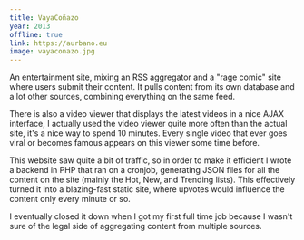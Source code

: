 ```yaml
---
title: VayaCoñazo
year: 2013
offline: true
link: https://aurbano.eu
image: vayaconazo.jpg
---
```


An entertainment site, mixing an RSS aggregator and a "rage comic" site where users submit their content. It pulls content from its own database and a lot other sources, combining everything on the same feed.

There is also a video viewer that displays the latest videos in a nice AJAX interface, I actually used the video viewer quite more often than the actual site, it's a nice way to spend 10 minutes. Every single video that ever goes viral or becomes famous appears on this viewer some time before.

This website saw quite a bit of traffic, so in order to make it efficient I wrote a backend in PHP that ran on a cronjob, generating JSON files for all the content on the site (mainly the Hot, New, and Trending lists). This effectively turned it into a blazing-fast static site, where upvotes would influence the content only every minute or so.

I eventually closed it down when I got my first full time job because I wasn't sure of the legal side of aggregating content from multiple sources.

